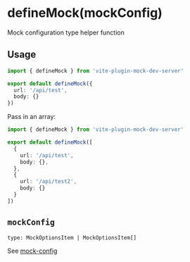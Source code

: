 # defineMock(mockConfig)

Mock configuration type helper function

## Usage

```ts
import { defineMock } from 'vite-plugin-mock-dev-server'

export default defineMock({
  url: '/api/test',
  body: {}
})
```

Pass in an array:

```ts
import { defineMock } from 'vite-plugin-mock-dev-server'

export default defineMock([
  {
    url: '/api/test',
    body: {},
  },
  {
    url: '/api/test2',
    body: {}
  }
])
```

## `mockConfig`

`type: MockOptionsItem | MockOptionsItem[]`

See [mock-config](/en/guide/mock-config)
